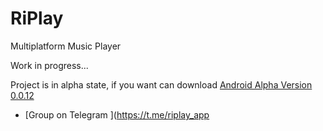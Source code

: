 # RiPlay
Multiplatform Music Player

Work in progress...

Project is in alpha state, if you want can download [Android Alpha Version 0.0.12](https://raw.githubusercontent.com/fast4x/RiPlay/main/RiPlay-full-release-0.0.12-alpha.apk)

- [Group on Telegram ](https://t.me/riplay_app
